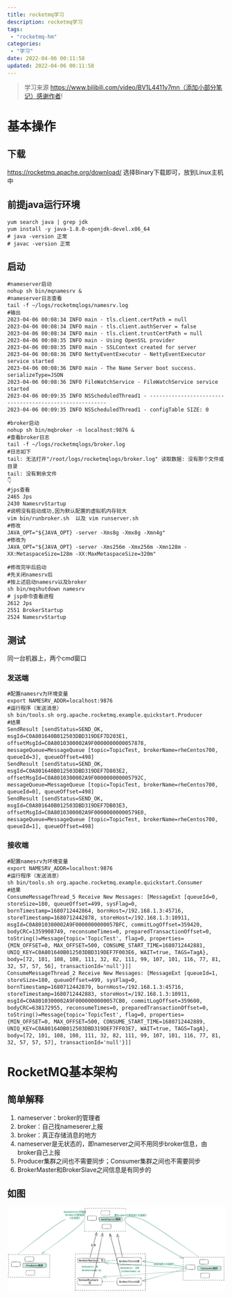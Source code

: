 ```yaml
---
title: rocketmq学习
description: rocketmq学习
tags: 
 - "rocketmq-hm"
categories:
 - "学习"
date: 2022-04-06 00:11:58
updated: 2022-04-06 00:11:58 
---
```


>  学习来源 https://www.bilibili.com/video/BV1L4411y7mn（添加小部分笔记）感谢作者!

# 基本操作

## 下载

https://rocketmq.apache.org/download/ 选择Binary下载即可，放到Linux主机中

## 前提java运行环境

```shell
yum search java | grep jdk
yum install -y java-1.8.0-openjdk-devel.x86_64
# java -version 正常
# javac -version 正常
```

## 启动

```shell
#nameserver启动
nohup sh bin/mqnamesrv &
#nameserver日志查看
tail -f ~/logs/rocketmqlogs/namesrv.log
#输出
2023-04-06 00:08:34 INFO main - tls.client.certPath = null
2023-04-06 00:08:34 INFO main - tls.client.authServer = false
2023-04-06 00:08:34 INFO main - tls.client.trustCertPath = null
2023-04-06 00:08:35 INFO main - Using OpenSSL provider
2023-04-06 00:08:35 INFO main - SSLContext created for server
2023-04-06 00:08:36 INFO NettyEventExecutor - NettyEventExecutor service started
2023-04-06 00:08:36 INFO main - The Name Server boot success. serializeType=JSON
2023-04-06 00:08:36 INFO FileWatchService - FileWatchService service started
2023-04-06 00:09:35 INFO NSScheduledThread1 - --------------------------------------------------------
2023-04-06 00:09:35 INFO NSScheduledThread1 - configTable SIZE: 0
```

```shell
#broker启动
nohup sh bin/mqbroker -n localhost:9876 &
#查看broker日志
tail -f ~/logs/rocketmqlogs/broker.log
#日志如下
tail: 无法打开"/root/logs/rocketmqlogs/broker.log" 读取数据: 没有那个文件或目录
tail: 没有剩余文件
👇
#jps查看
2465 Jps
2430 NamesrvStartup
#说明没有启动成功,因为默认配置的虚拟机内存较大
vim bin/runbroker.sh  以及 vim runserver.sh
#修改 
JAVA_OPT="${JAVA_OPT} -server -Xms8g -Xmx8g -Xmn4g"
#修改为
JAVA_OPT="${JAVA_OPT} -server -Xms256m -Xmx256m -Xmn128m -XX:MetaspaceSize=128m -XX:MaxMetaspaceSize=320m"
```

```shell
#修改完毕后启动
#先关闭namesrv后
#按上述启动namesrv以及broker
sh bin/mqshutdown namesrv
# jsp命令查看进程
2612 Jps
2551 BrokerStartup
2524 NamesrvStartup
```

## 测试

同一台机器上，两个cmd窗口

### 发送端

```shell
#配置namesrv为环境变量
export NAMESRV_ADDR=localhost:9876
#运行程序（发送消息）
sh bin/tools.sh org.apache.rocketmq.example.quickstart.Producer
#结果
SendResult [sendStatus=SEND_OK, msgId=C0A801640B012503DBD319DEF7D203E1, offsetMsgId=C0A8010300002A9F0000000000057878, messageQueue=MessageQueue [topic=TopicTest, brokerName=rheCentos700, queueId=3], queueOffset=498]
SendResult [sendStatus=SEND_OK, msgId=C0A801640B012503DBD319DEF7D803E2, offsetMsgId=C0A8010300002A9F000000000005792C, messageQueue=MessageQueue [topic=TopicTest, brokerName=rheCentos700, queueId=0], queueOffset=498]
SendResult [sendStatus=SEND_OK, msgId=C0A801640B012503DBD319DEF7DB03E3, offsetMsgId=C0A8010300002A9F00000000000579E0, messageQueue=MessageQueue [topic=TopicTest, brokerName=rheCentos700, queueId=1], queueOffset=498]  
```

### 接收端

```shell
#配置namesrv为环境变量
export NAMESRV_ADDR=localhost:9876
#运行程序（发送消息）
sh bin/tools.sh org.apache.rocketmq.example.quickstart.Consumer
#结果
ConsumeMessageThread_5 Receive New Messages: [MessageExt [queueId=0, storeSize=180, queueOffset=499, sysFlag=0, bornTimestamp=1680712442864, bornHost=/192.168.1.3:45716, storeTimestamp=1680712442878, storeHost=/192.168.1.3:10911, msgId=C0A8010300002A9F0000000000057BFC, commitLogOffset=359420, bodyCRC=1359908749, reconsumeTimes=0, preparedTransactionOffset=0, toString()=Message{topic='TopicTest', flag=0, properties={MIN_OFFSET=0, MAX_OFFSET=500, CONSUME_START_TIME=1680712442881, UNIQ_KEY=C0A801640B012503DBD319DEF7F003E6, WAIT=true, TAGS=TagA}, body=[72, 101, 108, 108, 111, 32, 82, 111, 99, 107, 101, 116, 77, 81, 32, 57, 57, 56], transactionId='null'}]] 
ConsumeMessageThread_2 Receive New Messages: [MessageExt [queueId=1, storeSize=180, queueOffset=499, sysFlag=0, bornTimestamp=1680712442879, bornHost=/192.168.1.3:45716, storeTimestamp=1680712442883, storeHost=/192.168.1.3:10911, msgId=C0A8010300002A9F0000000000057CB0, commitLogOffset=359600, bodyCRC=638172955, reconsumeTimes=0, preparedTransactionOffset=0, toString()=Message{topic='TopicTest', flag=0, properties={MIN_OFFSET=0, MAX_OFFSET=500, CONSUME_START_TIME=1680712442889, UNIQ_KEY=C0A801640B012503DBD319DEF7FF03E7, WAIT=true, TAGS=TagA}, body=[72, 101, 108, 108, 111, 32, 82, 111, 99, 107, 101, 116, 77, 81, 32, 57, 57, 57], transactionId='null'}]]
```

# RocketMQ基本架构

## 简单解释

1. nameserver：broker的管理者
2. broker：自己找nameserer上报
3. broker：真正存储消息的地方
4. nameserver是无状态的，即nameserver之间不用同步broker信息，由broker自己上报
5. Producer集群之间也不需要同步；Consumer集群之间也不需要同步
6. BrokerMaster和BrokerSlave之间信息是有同步的

## 如图

![image-20230406102316614](https://raw.githubusercontent.com/lwmfjc/lwmfjc.github.io.resource/main/img/image-20230406102316614.png)
